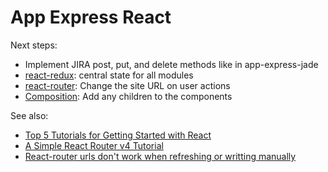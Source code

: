 # App Express React

Next steps:

- Implement JIRA post, put, and delete methods like in app-express-jade
- [react-redux](https://www.npmjs.com/package/react-redux): central state for all modules
- [react-router](https://www.npmjs.com/package/react-router): Change the site URL on user actions
- [Composition](https://facebook.github.io/react/docs/composition-vs-inheritance.html): Add any children to the components

See also:
- [Top 5 Tutorials for Getting Started with React](http://andrewhfarmer.com/getting-started-tutorials/)
- [A Simple React Router v4 Tutorial](https://medium.com/@pshrmn/a-simple-react-router-v4-tutorial-7f23ff27adf)
- [React-router urls don't work when refreshing or writting manually](https://stackoverflow.com/a/36623117)

